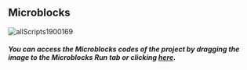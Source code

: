 ## Microblocks
![allScripts1900169](https://user-images.githubusercontent.com/112697142/211738525-b38f93f6-a201-4134-a1a3-d1d18aedcba7.png)



##### You can access the Microblocks codes of the project by dragging the image to the Microblocks Run tab or clicking [here](https://microblocks.fun/run/microblocks.html#scripts=GP%20Scripts%0Adepends%20%27Distance%20%28HC-SR04%29%27%20%27IR%20Remote%27%20%27OLED%20Graphics%27%20%27PicoBricks%27%0A%0Aspec%20%27%20%27%20%27backward%27%20%27backward%27%0Ato%20backward%20%7B%0A%20%20pb_set_motor_speed%201%20100%0A%20%20pb_set_motor_speed%202%200%0A%7D%0A%0Aspec%20%27%20%27%20%27forward%27%20%27forward%27%0Ato%20forward%20%7B%0A%20%20pb_set_motor_speed%201%20100%0A%20%20pb_set_motor_speed%202%20100%0A%7D%0A%0Aspec%20%27%20%27%20%27left%27%20%27left%27%0Ato%20left%20%7B%0A%20%20pb_set_motor_speed%201%20100%0A%20%20pb_set_motor_speed%202%200%0A%7D%0A%0Aspec%20%27%20%27%20%27right%27%20%27right%27%0Ato%20right%20%7B%0A%20%20pb_set_motor_speed%201%200%0A%20%20pb_set_motor_speed%202%20100%0A%7D%0A%0Aspec%20%27%20%27%20%27stop%27%20%27stop%27%0Ato%20stop%20%7B%0A%20%20pb_set_motor_speed%201%200%0A%20%20pb_set_motor_speed%202%200%0A%7D%0A%0Ascript%20531%20117%20%7B%0AwhenStarted%0AOLEDInit_I2C%20%27OLED_0.96in%27%20%273C%27%200%20false%0Aforever%20%7B%0A%20%20measure%20%3D%20%28%27distance%20%28cm%29%27%2015%2014%29%0A%20%20waitMillis%2050%0A%20%20distance%20%3D%20measure%0A%20%20waitMillis%20300%0A%20%20if%20%28distance%20%3C%2010%29%20%7B%0A%20%20%20%20stop%0A%20%20%20%20waitMillis%20250%0A%20%20%7D%0A%7D%0A%7D%0A%0Ascript%201315%2087%20%7B%0Ato%20left%20%7B%7D%0A%7D%0A%0Ascript%201308%20234%20%7B%0Ato%20stop%20%7B%7D%0A%7D%0A%0Ascript%201327%20509%20%7B%0Ato%20right%20%7B%7D%0A%7D%0A%0Ascript%201323%20642%20%7B%0Ato%20backward%20%7B%7D%0A%7D%0A%0Ascript%201316%20377%20%7B%0Ato%20forward%20%7B%7D%0A%7D%0A%0Ascript%20961%2078%20%7B%0AwhenStarted%0Aforever%20%7B%0A%20%20receivedIRCode%20%3D%20%28receiveIR%29%0A%20%20if%20%28receivedIRCode%20%3D%3D%208%29%20%7B%0A%20%20%20%20left%2010%0A%20%20%7D%0A%20%20if%20%28receivedIRCode%20%3D%3D%2090%29%20%7B%0A%20%20%20%20right%0A%20%20%7D%0A%20%20if%20%28receivedIRCode%20%3D%3D%2024%29%20%7B%0A%20%20%20%20forward%0A%20%20%7D%0A%20%20if%20%28receivedIRCode%20%3D%3D%2082%29%20%7B%0A%20%20%20%20backward%0A%20%20%7D%0A%20%20if%20%28receivedIRCode%20%3D%3D%2028%29%20%7B%0A%20%20%20%20stop%0A%20%20%7D%0A%7D%0A%7D%0A%0A "here").
